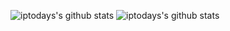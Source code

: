 <!--
**iptodays/iptodays** is a ✨ _special_ ✨ repository because its `README.md` (this file) appears on your GitHub profile.

Here are some ideas to get you started:

- 🔭 I’m currently working on ...
- 🌱 I’m currently learning ...
- 👯 I’m looking to collaborate on ...
- 🤔 I’m looking for help with ...
- 💬 Ask me about ...
- 📫 How to reach me: ...
- 😄 Pronouns: ...
- ⚡ Fun fact: ...
-->

![iptodays's github stats](https://github-readme-stats.vercel.app/api#gh-light-mode-only?username=debuggerx01&show_icons=true)
![iptodays's github stats](https://github-readme-stats.vercel.app/api#gh-dark-mode-only?username=debuggerx01&show_icons=true&theme=radical)
